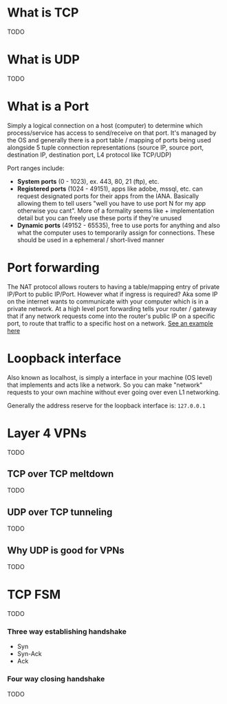 # What is TCP

TODO
# What is UDP

TODO
# What is a Port

Simply a logical connection on a host (computer) to determine which process/service has access to send/receive on that port. It's managed by the OS and generally there is a port table / mapping of ports being used alongside 5 tuple connection representations (source IP, source port, destination IP, destination port, L4 protocol like TCP/UDP)

Port ranges include:
- **System ports** (0 - 1023), ex. 443, 80, 21 (ftp), etc.
- **Registered ports** (1024 - 49151), apps like adobe, mssql, etc. can request designated ports for their apps from the IANA. Basically allowing them to tell users "well you have to use port N for my app otherwise you cant". More of a formality seems like + implementation detail but you can freely use these ports if they're unused
- **Dynamic ports** (49152 - 65535), free to use ports for anything and also what the computer uses to temporarily assign for connections. These should be used in a ephemeral / short-lived manner
# Port forwarding

The NAT protocol allows routers to having a table/mapping entry of private IP/Port to public IP/Port. However what if ingress is required? Aka some IP on the internet wants to communicate with your computer which is in a private network. At a high level port forwarding tells your router / gateway that if any network requests come into the router's public IP on a specific port, to route that traffic to a specific host on a network. [See an example here](../pictures/port-forwarding.png)

# Loopback interface

Also known as localhost, is simply a interface in your machine (OS level) that implements and acts like a network. So you can make "network" requests to your own machine without ever going over even L1 networking.

Generally the address reserve for the loopback interface is: `127.0.0.1`

# Layer 4 VPNs

TODO
## TCP over TCP meltdown

TODO
## UDP over TCP tunneling

TODO

## Why UDP is good for VPNs

TODO

# TCP FSM

TODO

### Three way establishing handshake
- Syn
- Syn-Ack
- Ack

### Four way closing handshake

TODO